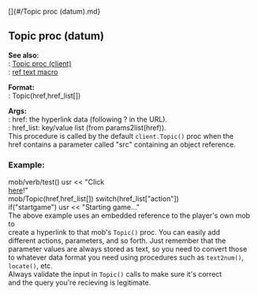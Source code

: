 []{#/Topic proc (datum).md}    
## Topic proc (datum)    
**See also:**    
:   [Topic proc (client)](/client/proc/Topic)    
:   [ref text macro](/DM/text/macros/ref)    
<!-- -->    
**Format:**    
:   Topic(href,href_list\[\])    
<!-- -->    
**Args:**    
:   href: the hyperlink data (following ? in the URL).    
:   href_list: key/value list (from params2list(href)).    
This procedure is called by the default `client.Topic()` proc when the    
href contains a parameter called \"src\" containing an object reference.    
### Example:    
mob/verb/test() usr \<\< \"Click    
[here](?src=\ref%5Bsrc%5D;action=startgame)!\"    
mob/Topic(href,href_list\[\]) switch(href_list\[\"action\"\])    
if(\"startgame\") usr \<\< \"Starting game\...\"    
The above example uses an embedded reference to the player\'s own mob to    
create a hyperlink to that mob\'s `Topic()` proc. You can easily add    
different actions, parameters, and so forth. Just remember that the    
parameter values are always stored as text, so you need to convert those    
to whatever data format you need using procedures such as `text2num()`,    
`locate()`, etc.    
Always validate the input in `Topic()` calls to make sure it\'s correct    
and the query you\'re recieving is legitimate.  